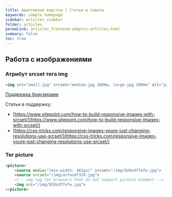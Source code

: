 ```yaml
---
title: Адаптивная верстка | Статьи и советы
keywords: sample homepage
sidebar: articles_sidebar
folder: articles
permalink: articles_frontend-adaptiv-articles.html
summary: false
toc: true
---
```


## Работа с изображениями

### Атрибут srcset тега img

```html
<img src="small.jpg" srcset="medium.jpg 1000w, large.jpg 2000w" alt="yah">
```

[Поддержка браузерами](http://caniuse.com/#search=srcset)

Статьи в поддержку:

* [https://www.sitepoint.com/how-to-build-responsive-images-with-srcset/](https://www.sitepoint.com/how-to-build-responsive-images-with-srcset/)
* [https://css-tricks.com/responsive-images-youre-just-changing-resolutions-use-srcset/](https://css-tricks.com/responsive-images-youre-just-changing-resolutions-use-srcset/)

### Тег picture

```html
<picture>
    <source media="(min-width: 481px)" srcset="/img/920sdffefw.jpg">
    <source srcset="/img/asfasdf320.jpg">
    <!-- img tag for browsers that do not support picture element -->
    <img src="/img/920sdffefw.jpg">
</picture>
```
